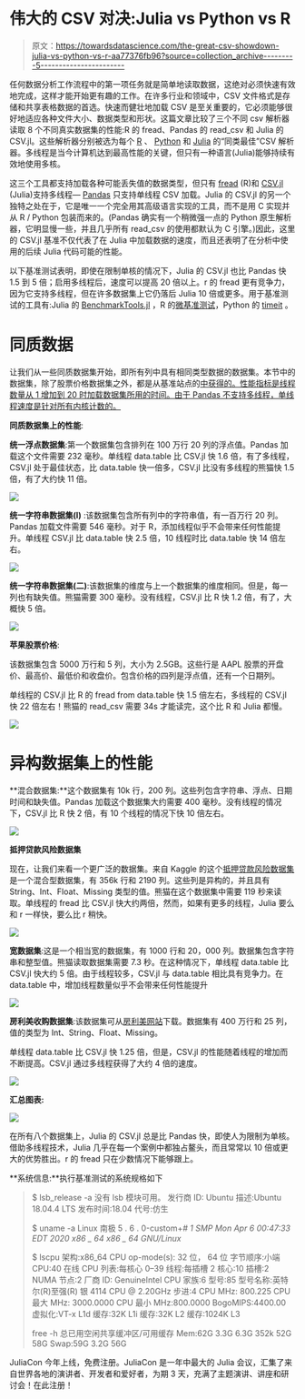 # 伟大的 CSV 对决:Julia vs Python vs R

> 原文：<https://towardsdatascience.com/the-great-csv-showdown-julia-vs-python-vs-r-aa77376fb96?source=collection_archive---------5----------------------->

任何数据分析工作流程中的第一项任务就是简单地读取数据，这绝对必须快速有效地完成，这样才能开始更有趣的工作。在许多行业和领域中，CSV 文件格式是存储和共享表格数据的首选。快速而健壮地加载 CSV 是至关重要的，它必须能够很好地适应各种文件大小、数据类型和形状。这篇文章比较了三个不同 csv 解析器读取 8 个不同真实数据集的性能:R 的 fread、Pandas 的 read_csv 和 Julia 的 CSV.jl。这些解析器分别被选为每个 [R](https://www.r-project.org) 、 [Python](https://www.python.org) 和 [Julia](https://julialang.org) 的“同类最佳”CSV 解析器。多线程是当今计算机达到最高性能的关键，但只有一种语言(Julia)能够持续有效地使用多核。

这三个工具都支持加载各种可能丢失值的数据类型，但只有 [fread](https://www.rdocumentation.org/packages/data.table/versions/1.12.8/topics/fread) (R)和 [CSV.jl](https://github.com/JuliaData/CSV.jl) (Julia)支持多线程— [Pandas](https://pandas.pydata.org/) 只支持单线程 CSV 加载。Julia 的 CSV.jl 的另一个独特之处在于，它是唯一一个完全用其高级语言实现的工具，而不是用 C 实现并从 R / Python 包装而来的。(Pandas 确实有一个稍微强一点的 Python 原生解析器，它明显慢一些，并且几乎所有 read_csv 的使用都默认为 C 引擎。)因此，这里的 CSV.jl 基准不仅代表了在 Julia 中加载数据的速度，而且还表明了在分析中使用的后续 Julia 代码可能的性能。

以下基准测试表明，即使在限制单核的情况下，Julia 的 CSV.jl 也比 Pandas 快 1.5 到 5 倍；启用多线程后，速度可以提高 20 倍以上。r 的 fread 更有竞争力，因为它支持多线程，但在许多数据集上它仍落后 Julia 10 倍或更多。用于基准测试的工具有:Julia 的 [BenchmarkTools.jl](https://github.com/JuliaCI/BenchmarkTools.jl) ，R 的[微基准测试](https://www.rdocumentation.org/packages/microbenchmark/versions/1.4-7/topics/microbenchmark)，Python 的 [timeit](https://docs.python.org/2/library/timeit.html) 。

# 同质数据

让我们从一些同质数据集开始，即所有列中具有相同类型数据的数据集。本节中的数据集，除了股票价格数据集之外，都是从基准站点的[中获得的。性能指标是线程数量从 1 增加到 20 时加载数据集所用的时间。由于 Pandas 不支持多线程，单线程速度是针对所有内核计数的。](https://www.queryverse.org/benchmarks/)

**同质数据集上的性能**:

**统一浮点数据集**:第一个数据集包含排列在 100 万行 20 列的浮点值。Pandas 加载这个文件需要 232 毫秒。单线程 data.table 比 CSV.jl 快 1.6 倍，有了多线程，CSV.jl 处于最佳状态，比 data.table 快一倍多，CSV.jl 比没有多线程的熊猫快 1.5 倍，有了大约快 11 倍。

![](img/4a1833e8335aa59af5b2a04b6eb0d7ed.png)

**统一字符串数据集(I)** :该数据集包含所有列中的字符串值，有一百万行 20 列。Pandas 加载文件需要 546 毫秒。对于 R，添加线程似乎不会带来任何性能提升。单线程 CSV.jl 比 data.table 快 2.5 倍，10 线程时比 data.table 快 14 倍左右。

![](img/4ab4dabe10abb40eb06b71f170a3fbfd.png)

**统一字符串数据集(二)**:该数据集的维度与上一个数据集的维度相同。但是，每一列也有缺失值。熊猫需要 300 毫秒。没有线程，CSV.jl 比 R 快 1.2 倍，有了，大概快 5 倍。

![](img/de29b809d7f8029863bcd1ebc5683ed3.png)

**苹果股票价格**:

该数据集包含 5000 万行和 5 列，大小为 2.5GB。这些行是 AAPL 股票的开盘价、最高价、最低价和收盘价。包含价格的四列是浮点值，还有一个日期列。

单线程的 CSV.jl 比 R 的 fread from data.table 快 1.5 倍左右，多线程的 CSV.jl 快 22 倍左右！熊猫的 read_csv 需要 34s 才能读完，这个比 R 和 Julia 都慢。

![](img/588e74444365dd32650dc43f2aac9368.png)

# 异构数据集上的性能

**混合数据集:**这个数据集有 10k 行，200 列。这些列包含字符串、浮点、日期时间和缺失值。Pandas 加载这个数据集大约需要 400 毫秒。没有线程的情况下，CSV.jl 比 R 快 2 倍，有 10 个线程的情况下快 10 倍左右。

![](img/8eb1c257ef169eeadf9f132ab5979565.png)

**抵押贷款风险数据集**

现在，让我们来看一个更广泛的数据集。来自 Kaggle 的这个[抵押贷款风险数据集](https://www.kaggle.com/xiaodaizj/mortgageriskfeaturetools)是一个混合型数据集，有 356k 行和 2190 列。这些列是异构的，并且具有 String、Int、Float、Missing 类型的值。熊猫在这个数据集中需要 119 秒来读取。单线程的 fread 比 CSV.jl 快大约两倍，然而，如果有更多的线程，Julia 要么和 r 一样快，要么比 r 稍快。

![](img/c51b6023df0bbdfd021632ef7f8525b8.png)

**宽数据集**:这是一个相当宽的数据集，有 1000 行和 20，000 列。数据集包含字符串和整型值。熊猫读取数据集需要 7.3 秒。在这种情况下，单线程 data.table 比 CSV.jl 快大约 5 倍。由于线程较多，CSV.jl 与 data.table 相比具有竞争力。在 data.table 中，增加线程数量似乎不会带来任何性能提升

![](img/891b39fa06dda3e4a2f31a1a630940c7.png)

**房利美收购数据集**:该数据集可从[房利美网站](https://www.fanniemae.com/portal/funding-the-market/data/loan-performance-data.html)下载。数据集有 400 万行和 25 列，值的类型为 Int、String、Float、Missing。

单线程 data.table 比 CSV.jl 快 1.25 倍，但是，CSV.jl 的性能随着线程的增加而不断提高。CSV.jl 通过多线程获得了大约 4 倍的速度。

![](img/e5a36d4a728031731b0b702d4d2ba336.png)

**汇总图表:**

![](img/b93c665433eb470bb4da331a647ca1a3.png)

在所有八个数据集上，Julia 的 CSV.jl 总是比 Pandas 快，即使人为限制为单核。借助多线程技术，Julia 几乎在每一个案例中都独占鳌头，而且常常以 10 倍或更大的优势胜出。r 的 fread 只在少数情况下能够跟上。

**系统信息:**执行基准测试的系统规格如下

> $ lsb_release -a
> 没有 lsb 模块可用。
> 发行商 ID: Ubuntu
> 描述:Ubuntu 18.04.4 LTS
> 发布时间:18.04
> 代号:仿生
> 
> $ uname -a
> Linux 南极 5 . 6 . 0-custom+*# 1 SMP Mon Apr 6 00:47:33 EDT 2020 x86 _ 64 x86 _ 64 GNU/Linux*
> 
> $ lscpu
> 架构:x86_64
> CPU op-mode(s): 32 位， 64 位
> 字节顺序:小端
> CPU:40
> 在线 CPU 列表:每核心 0–39
> 线程:每插槽 2
> 核心:10
> 插槽:2
> NUMA 节点:2
> 厂商 ID: GenuineIntel
> CPU 家族:6
> 型号:85
> 型号名称:英特尔(R)至强(R) 银 4114 CPU @ 2.20GHz
> 步进:4
> CPU MHz: 800.225
> CPU 最大 MHz: 3000.0000
> CPU 最小 MHz:800.0000
> BogoMIPS:4400.00
> 虚拟化:VT-x
> L1d 缓存:32K
> L1i 缓存:32K
> L2 缓存:1024K
> L3
> 
> free -h
> 总已用空闲共享缓冲区/可用缓存
> Mem:62G 3.3G 6.3G 352k 52G 58G
> Swap:59G 3.2G 56G

JuliaCon 今年上线，免费注册。JuliaCon 是一年中最大的 Julia 会议，汇集了来自世界各地的演讲者、开发者和爱好者，为期 3 天，充满了主题演讲、讲座和研讨会！在此注册！
